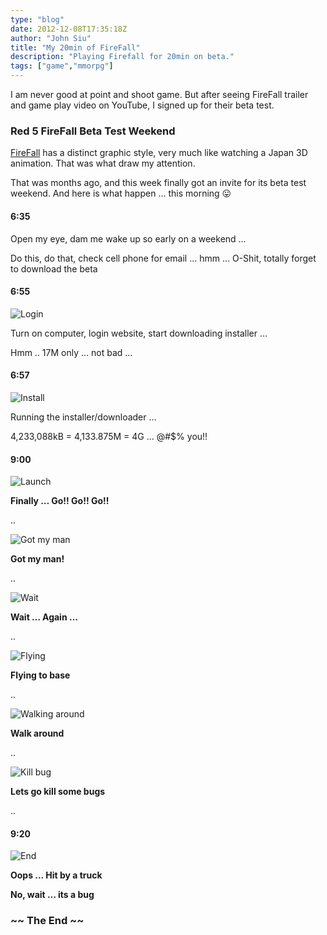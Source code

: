 ```yaml
---
type: "blog"
date: 2012-12-08T17:35:18Z
author: "John Siu"
title: "My 20min of FireFall"
description: "Playing Firefall for 20min on beta."
tags: ["game","mmorpg"]
---
```


I am never good at point and shoot game. But after seeing FireFall trailer and game play video on YouTube, I signed up for their beta test.
<!--more-->

### Red 5 FireFall Beta Test Weekend

[FireFall](http://www.firefallthegame.com/) has a distinct graphic style, very much like watching a Japan 3D animation. That was what draw my attention.

That was months ago, and this week finally got an invite for its beta test weekend. And here is what happen … this morning 😛

#### 6:35

Open my eye, dam me wake up so early on a weekend …

Do this, do that, check cell phone for email … hmm … O-Shit, totally forget to download the beta

#### 6:55

![Login](https://raw.githubusercontent.com/J-Siu/johnsiu.com/master/static/img/firefall-01.jpg)

Turn on computer, login website, start downloading installer …

Hmm .. 17M only … not bad …

#### 6:57

![Install](https://raw.githubusercontent.com/J-Siu/johnsiu.com/master/static/img/firefall-02.jpg)

Running the installer/downloader …

4,233,088kB = 4,133.875M = 4G … @#$% you!!

#### 9:00

![Launch](https://raw.githubusercontent.com/J-Siu/johnsiu.com/master/static/img/firefall-03.jpg)

**Finally … Go!! Go!! Go!!**

..

![Got my man](https://raw.githubusercontent.com/J-Siu/johnsiu.com/master/static/img/firefall-04.jpg)

**Got my man!**

..

![Wait](https://raw.githubusercontent.com/J-Siu/johnsiu.com/master/static/img/firefall-05.jpg)

**Wait … Again …**

..

![Flying](https://raw.githubusercontent.com/J-Siu/johnsiu.com/master/static/img/firefall-06.jpg)

**Flying to base**

..

![Walking around](https://raw.githubusercontent.com/J-Siu/johnsiu.com/master/static/img/firefall-07.jpg)

**Walk around**

..

![Kill bug](https://raw.githubusercontent.com/J-Siu/johnsiu.com/master/static/img/firefall-08.jpg)

**Lets go kill some bugs**

..

#### 9:20

![End](https://raw.githubusercontent.com/J-Siu/johnsiu.com/master/static/img/firefall-09.jpg)

**Oops … Hit by a truck**

**No, wait … its a bug**

### ~\~ The End ~\~
